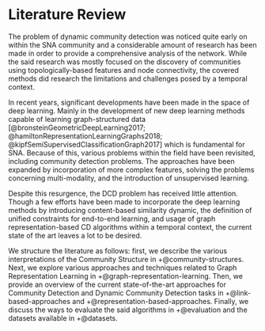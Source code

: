 # Literature Review

The problem of dynamic community detection was noticed quite early on within the SNA community and a considerable amount of research has been made in order to provide a comprehensive analysis of the network. While the said research was mostly focused on the discovery of communities using topologically-based features and node connectivity, the covered methods did research the limitations and challenges posed by a temporal context.

In recent years, significant developments have been made in the space of deep learning. Mainly in the development of new deep learning methods capable of learning graph-structured data [@bronsteinGeometricDeepLearning2017; @hamiltonRepresentationLearningGraphs2018; @kipfSemiSupervisedClassificationGraph2017] which is fundamental for SNA. Because of this, various problems within the field have been revisited, including community detection problems. The approaches have been expanded by incorporation of more complex features, solving the problems concerning multi-modality, and the introduction of unsupervised learning.

Despite this resurgence, the DCD problem has received little attention. Though a few efforts have been made to incorporate the deep learning methods by introducing content-based similarity dynamic, the definition of unified constraints for end-to-end learning, and usage of graph representation-based CD algorithms within a temporal context, the current state of the art leaves a lot to be desired.

We structure the literature as follows: first, we describe the various interpretations of the Community Structure in +@community-structures. Next, we explore various approaches and techniques related to Graph Representation Learning in +@graph-representation-learning. Then, we provide an overview of the current state-of-the-art approaches for Community Detection and Dynamic Community Detection tasks in +@link-based-approaches and +@representation-based-approaches. Finally, we discuss the ways to evaluate the said algorithms in +@evaluation and the datasets available in +@datasets.






